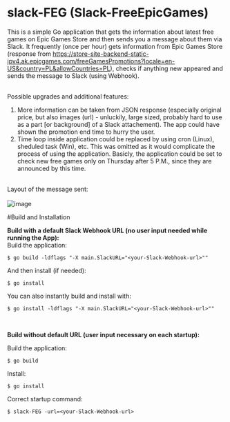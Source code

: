 # slack-FEG (Slack-FreeEpicGames)
This is a simple Go application that gets the information about latest free games on Epic Games Store and then sends you a message about them via Slack.
It frequently (once per hour) gets information from Epic Games Store (response from https://store-site-backend-static-ipv4.ak.epicgames.com/freeGamesPromotions?locale=en-US&country=PL&allowCountries=PL), checks if anything new appeared and sends the message to Slack (using Webhook).<br><br>

Possible upgrades and additional features:
1. More information can be taken from JSON response (especially original price, but also images (url) - unluckily, large sized, probably hard to use as a part [or background] of a Slack attachement). The app could have shown the promotion end time to hurry the user.
2. Time loop inside application could be replaced by using cron (Linux), sheduled task (Win), etc. This was omitted as it would complicate the process of using the application. Basicly, the application could be set to check new free games only on Thursday after 5 P.M., since they are announced by this time.<br><br>

Layout of the message sent:<br><br>
![image](https://user-images.githubusercontent.com/92634025/140386422-ffb55a68-8e19-466b-be10-6bdfb801ee72.png)

#Build and Installation

**Build with a default Slack Webhook URL (no user input needed while running the App):**<br>
Build the application:
```
$ go build -ldflags "-X main.SlackURL="<your-Slack-Webhook-url>""
```
And then install (if needed):
```
$ go install
```
You can also instantly build and install with:
```
$ go install -ldflags "-X main.SlackURL="<your-Slack-Webhook-url>""
```
<br>

**Build without default URL (user input necessary on each startup):**<br>

Build the application:
```
$ go build
```
Install:
```
$ go install
```
Correct startup command:
```
$ slack-FEG -url=<your-Slack-Webhook-url>
```
